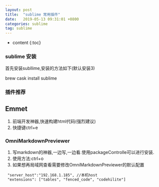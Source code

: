 ```yaml
---
layout: post
title:  "sublime 常用插件"
date:   2019-05-13 09:31:01 +0800
categories: sublime
tag: sublime
---
```


* content
{:toc}

### sublime 安装
 首先安装subllime,安装的方法如下(默认安装3)

 brew cask install sublime


### 插件推荐
## Emmet 
1. 前端开发神器,快速构建html代码(强烈建议)
2. 快捷键ctrl+e

### OmniMarkdownPreviewer
1. 写markdown的神器,一边写,一边看.使用packageControlle可以进行安装.
2. 使用方法:ctrl+o
3. 如果想再局域网查看需要修改OmniMarkdownPreviewer的默认配置
```
 "server_host":"192.168.1.185", //本机host
 "extensions": ["tables", "fenced_code", "codehilite"]
```
